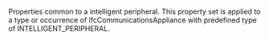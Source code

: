 Properties common to a intelligent peripheral. This property set is applied to a type or occurrence of IfcCommunicationsAppliance with predefined type of INTELLIGENT_PERIPHERAL.